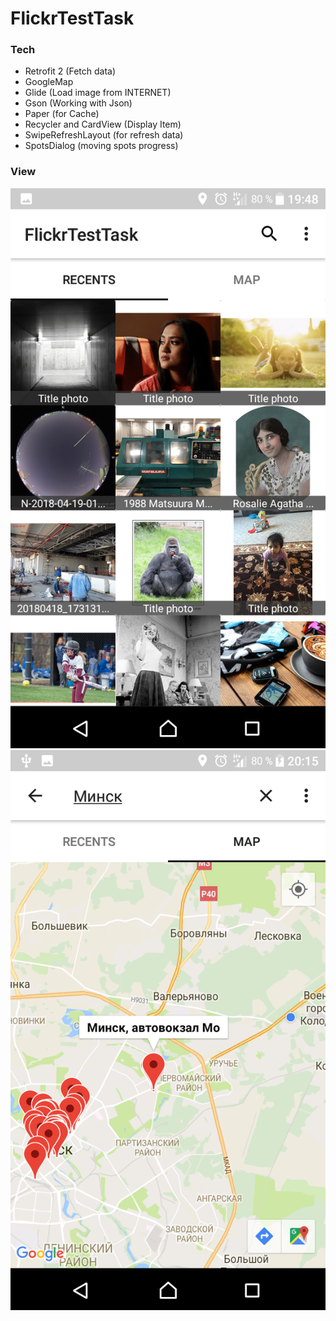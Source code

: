 # FlickrTestTask

### Tech
* Retrofit 2 (Fetch data)
* GoogleMap
* Glide (Load image from INTERNET)
* Gson (Working with Json)
* Paper (for Cache)
* Recycler and CardView (Display Item) 
* SwipeRefreshLayout (for refresh data)
* SpotsDialog (moving spots progress)

### View
![Image alt](https://github.com/snuyp/FlickrTestTask/blob/master/Screenshot_20180418-194820.png)
![Image alt](https://github.com/snuyp/FlickrTestTask/blob/master/Screenshot_20180418-201558.png)

